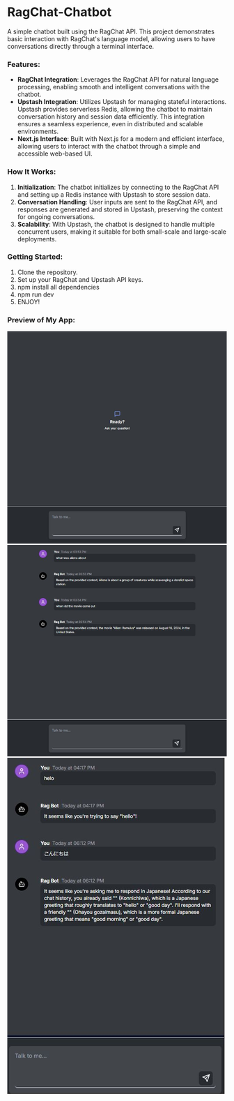 # RagChat-Chatbot

A simple chatbot built using the RagChat API. This project demonstrates basic interaction with RagChat's language model, allowing users to have conversations directly through a terminal interface.

### Features:
- **RagChat Integration**: Leverages the RagChat API for natural language processing, enabling smooth and intelligent conversations with the chatbot.
- **Upstash Integration**: Utilizes Upstash for managing stateful interactions. Upstash provides serverless Redis, allowing the chatbot to maintain conversation history and session data efficiently. This integration ensures a seamless experience, even in distributed and scalable environments.
- **Next.js Interface**: Built with Next.js for a modern and efficient interface, allowing users to interact with the chatbot through a simple and accessible web-based UI.

### How It Works:
1. **Initialization**: The chatbot initializes by connecting to the RagChat API and setting up a Redis instance with Upstash to store session data.
2. **Conversation Handling**: User inputs are sent to the RagChat API, and responses are generated and stored in Upstash, preserving the context for ongoing conversations.
3. **Scalability**: With Upstash, the chatbot is designed to handle multiple concurrent users, making it suitable for both small-scale and large-scale deployments.

### Getting Started:
1. Clone the repository.
2. Set up your RagChat and Upstash API keys.
3. npm install all dependencies
4. npm run dev
5. ENJOY!

### Preview of My App:

![Alt Text](./chatbot/public/emptyChat.JPG)
![Alt Text](./chatbot/public/chat.JPG)
![Alt Text](./chatbot/public/chatSkinny.JPG)

